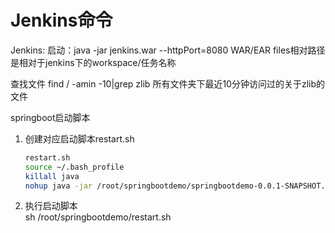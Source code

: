 # Jenkins命令

Jenkins:
启动：java -jar jenkins.war --httpPort=8080
WAR/EAR files相对路径是相对于jenkins下的workspace/任务名称

查找文件
find / -amin -10|grep zlib 所有文件夹下最近10分钟访问过的关于zlib的文件

springboot启动脚本

1. 创建对应启动脚本restart.sh

    ```bash
    restart.sh
    source ~/.bash_profile
    killall java
    nohup java -jar /root/springbootdemo/springbootdemo-0.0.1-SNAPSHOT.jar > nohup.log 2>&1 &
    ```

2. 执行启动脚本  
sh /root/springbootdemo/restart.sh
